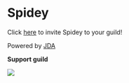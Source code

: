 # Spidey

Click [here](https://discord.com/oauth2/authorize?client_id=468523263853592576&scope=bot&permissions=1342188724) to invite Spidey to your guild!

Powered by [JDA](https://github.com/DV8FromTheWorld/JDA)

**Support guild**

[![](https://discord.com/api/guilds/539029656309989386/embed.png?style=banner2)](https://discord.gg/cnAgKrv)
